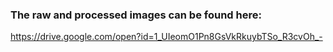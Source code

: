 ### The raw and processed images can be found here:
https://drive.google.com/open?id=1_UIeomO1Pn8GsVkRkuybTSo_R3cvOh_-

